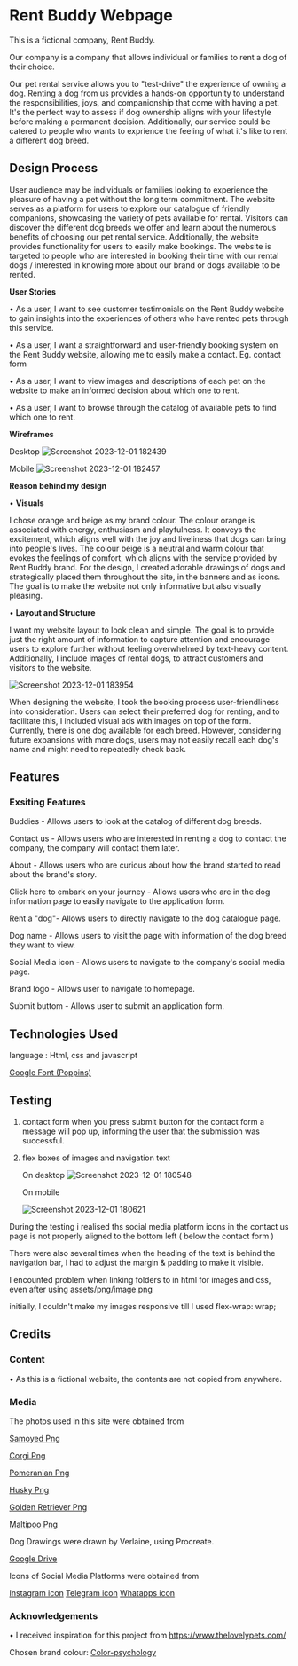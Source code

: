 # Rent Buddy Webpage

This is a fictional company, Rent Buddy.
 
Our company is a company that allows individual or families to rent a dog of their choice.

Our pet rental service allows you to "test-drive" the experience of owning a dog. Renting a dog from us provides a hands-on opportunity to understand the responsibilities, joys, and companionship that come with having a pet. It's the perfect way to assess if dog ownership aligns with your lifestyle before making a permanent decision. Additionally,  our service could be catered to people who wants to exprience the feeling of what it's like to rent a different dog breed.

## Design Process

User audience may be individuals or families looking to experience the pleasure of having a pet without the long term commitment. The website serves as a platform for users to explore our catalogue of friendly companions, showcasing the variety of pets available for rental. Visitors can discover the different dog breeds we offer and learn about the numerous benefits of choosing our pet rental service. Additionally, the website provides functionality for users to easily make bookings. The website is targeted to people who are interested in booking their time with our rental dogs / interested in knowing more about our brand or dogs available to be rented.


**User Stories**

• As a user, I want to see customer  testimonials on the Rent Buddy website to gain insights into the experiences of others who have rented pets through this service.

• As a user, I want a straightforward and user-friendly booking system on the Rent Buddy website, allowing me to easily make a contact. Eg. contact form

• As a user, I want to view images and descriptions of each pet on the website to make an informed decision about which one to rent.

• As a user, I want to browse through the catalog of available pets to find which one to rent.

**Wireframes**

Desktop
![Screenshot 2023-12-01 182439](https://github.com/verlaineong/WDB/assets/149797881/6f32e849-516c-4113-a3a8-4c94c2ea9f4a)

Mobile
![Screenshot 2023-12-01 182457](https://github.com/verlaineong/WDB/assets/149797881/ca88fd6e-55ed-4a9f-a583-0c903136d1fe)


**Reason behind my design**


•  **Visuals**

I chose orange and beige as my brand colour. The colour orange is associated with energy, enthusiasm and playfulness. It conveys the excitement, which aligns well with the joy and liveliness that dogs can bring into people's lives. The colour beige is a neutral and warm colour that evokes the feelings of comfort, which aligns with the service provided by Rent Buddy brand. For the design, I created adorable drawings of dogs and strategically placed them throughout the site, in the banners and as icons. The goal is to make the website not only informative but also visually pleasing.


•  **Layout and Structure**

I want my website layout to look clean and simple. The goal is to provide just the right amount of information to capture attention and encourage users to explore further without feeling overwhelmed by text-heavy content. Additionally, I include images of rental dogs, to attract customers and visitors to the website.




![Screenshot 2023-12-01 183954](https://github.com/verlaineong/WDB/assets/149797881/b4aae5f2-885e-4189-a745-6a73547905f9)


When designing the website, I took the booking process user-friendliness into consideration. Users can select their preferred dog for renting, and to facilitate this, I included visual ads with images on top of the form. Currently, there is one dog available for each breed. However, considering future expansions with more dogs, users may not easily recall each dog's name and might need to repeatedly check back.



## Features
### Exsiting Features

Buddies - Allows users to look at the catalog of different dog breeds.

Contact us - Allows users who are interested in renting a dog to contact the company, the company will contact them later.

About - Allows users who are curious about how the brand started to read about the brand's story.

Click here to embark on your journey - Allows users who are in the dog information page to easily navigate to the application form.

Rent a "dog"- Allows users to directly navigate to the dog catalogue page.

Dog name - Allows users to visit the page with information of the dog breed they want to view.

Social Media icon - Allows users to navigate to the company's social media page.

Brand logo - Allows user to navigate to homepage.

Submit buttom - Allows user to submit an application form.

## Technologies Used
language : Html, css and javascript

[Google Font (Poppins)](https://fonts.google.com/specimen/Poppins)


## Testing

1. contact form
   when you press submit button for the contact form a message will pop up, informing the user that the submission was successful.
   
3. flex boxes of images and navigation text

    On desktop
   ![Screenshot 2023-12-01 180548](https://github.com/verlaineong/WDB/assets/149797881/fd215f58-207f-4b5b-b91a-059a80e6b460)

    On mobile

   
   ![Screenshot 2023-12-01 180621](https://github.com/verlaineong/WDB/assets/149797881/06781a81-bde9-48bc-9dfb-1877b65c9b11)
   

During the testing i realised ths social media platform icons in the contact us page is not properly aligned to the bottom left ( below the contact form )

There were also several times when the heading of the text is behind the navigation bar, I had to adjust the margin & padding to make it visible.

I encounted problem when linking folders to in html for images and css, even after using assets/png/image.png

initially, I couldn't make my images responsive till I used flex-wrap: wrap;

## Credits

### Content
• As this is a fictional website, the contents are not copied from anywhere.

### Media

The photos used in this site were obtained from

[Samoyed Png](https://pin.it/4j5Q4KQ)

[Corgi Png](https://pin.it/51mo8KT)

[Pomeranian Png](https://pin.it/ChlceqA)

[Husky Png](https://pin.it/AAIhESA)

[Golden Retriever Png](https://pin.it/2v5WMku)

[Maltipoo Png](https://pin.it/2E3C6X1)

Dog Drawings were drawn by Verlaine, using Procreate.

[Google Drive](https://drive.google.com/drive/folders/1TUqildWMv9UJ-qmEs8xg_la1dD2MpJam?usp=drive_link)

Icons of Social Media Platforms were obtained from

[Instagram icon](https://www.flaticon.com/free-icon/instagram_4770100)
[Telegram icon](https://www.iconsdb.com/orange-icons/telegram-3-icon.html)
[Whatapps icon](https://icones.pro/en/whatsapp-orange-logo-icon/)

### Acknowledgements

• I received inspiration for this project from 
https://www.thelovelypets.com/

  Chosen brand colour: [Color-psychology](https://www.toptal.com/designers/ux/color-psychology#:~:text=Beige%3A%20Beige%20can%20be%20warm,psychological%20influence%20on%20its%20own.)


